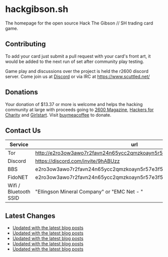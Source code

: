 # hackgibson.sh
The homepage for the open source Hack The Gibson // SH trading card game.


## Contributing

To add your card just submit a pull request with your card's front art, it would be added to the next run of set after community play testing.

Game play and discussions over the project is held the r2600 discord server. Come join us at [Discord](https://discord.com/invite/9hABUzz) or via IRC at https://www.scuttled.net/


## Donations

Your donation of $13.37 or more is welcome and helps the hacking community at large with proceeds going to [2600 Magazine](https://2600.com/), [Hackers for Charity](https://hackersforcharity.org) and [Girlstart](https://girlstart.org).  Visit [buymeacoffee](https://www.buymeacoffee.com/hackgibson.sh) to donate.


## Contact Us

Service | url
-|-
Tor | http://e2ro3ow3awo7r2favn24n65ycc2qmzkoayn5r57e3f56nvjwdcgg32ad.onion
Discord | https://discord.com/invite/9hABUzz
BBS | e2ro3ow3awo7r2favn24n65ycc2qmzkoayn5r57e3f56nvjwdcgg32ad.onion:23
FidoNET | e2ro3ow3awo7r2favn24n65ycc2qmzkoayn5r57e3f56nvjwdcgg32ad.onion:24554
Wifi / Bluetooth SSID | "Ellingson Mineral Company" or "EMC Net - <fidonet address>"

## Latest Changes
<!-- BLOG-POST-LIST:START -->
- [Updated with the latest blog posts](https://github.com/DFW2600/hackgibson.sh/commit/068d69f375b87e8bebafcf98beb80f36a65ddd82)
- [Updated with the latest blog posts](https://github.com/DFW2600/hackgibson.sh/commit/a1f4a9edba50297f3fb911f3c80560e7372d0719)
- [Updated with the latest blog posts](https://github.com/DFW2600/hackgibson.sh/commit/41a50d584ddc4b33bb557d8e07b704c929dde2b7)
- [Updated with the latest blog posts](https://github.com/DFW2600/hackgibson.sh/commit/91f0287cd4f6a22fb9eb8b558671f7a143ceac02)
- [Updated with the latest blog posts](https://github.com/DFW2600/hackgibson.sh/commit/1052adb46f70574567d5a000b7f73f781dfb07ea)
<!-- BLOG-POST-LIST:END -->

